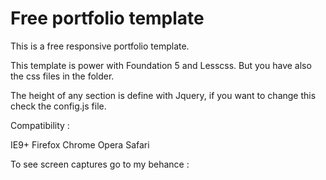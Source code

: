 Free portfolio template
=========

This is a free responsive portfolio template. 

This template is power with Foundation 5 and Lesscss. But you have also the css files in the folder.

The height of any section is define with Jquery, if you want to change this check the config.js file.  

Compatibility : 

IE9+ 
Firefox
Chrome
Opera
Safari

To see screen captures go to my behance : 
